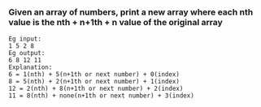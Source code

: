 ### Given an array of numbers, print a new array where each nth value is the nth + n+1th + n value of the original array
```
Eg input:
1 5 2 8
Eg output:
6 8 12 11
Explanation:
6 = 1(nth) + 5(n+1th or next number) + 0(index)
8 = 5(nth) + 2(n+1th or next number) + 1(index)
12 = 2(nth) + 8(n+1th or next number) + 2(index)
11 = 8(nth) + none(n+1th or next number) + 3(index)
```